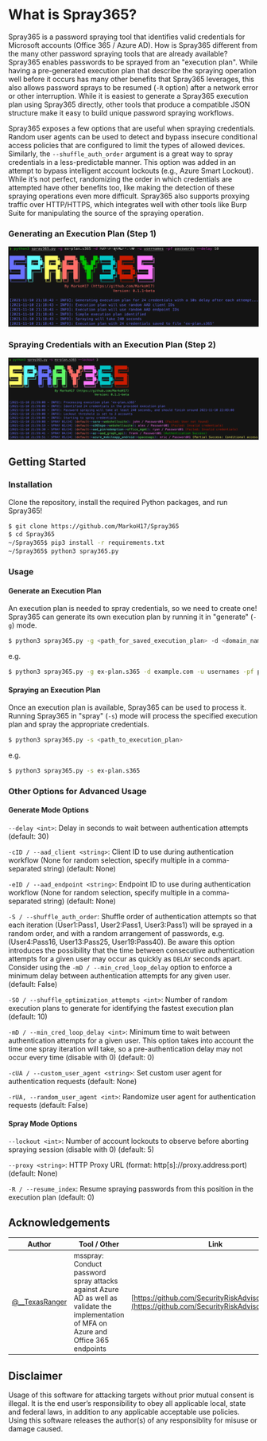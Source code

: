 # What is Spray365?
Spray365 is a password spraying tool that identifies valid credentials for Microsoft accounts (Office 365 / Azure AD). How is Spray365 different from the many other password spraying tools that are already available? Spray365 enables passwords to be sprayed from an "execution plan". While having a pre-generated execution plan that describe the spraying operation well before it occurs has many other benefits that Spray365 leverages, this also allows password sprays to be resumed (`-R` option) after a network error or other interruption. While it is easiest to generate a Spray365 execution plan using Spray365 directly, other tools that produce a compatible JSON structure make it easy to build unique password spraying workflows. 

Spray365 exposes a few options that are useful when spraying credentials. Random user agents can be used to detect and bypass insecure conditional access policies that are configured to limit the types of allowed devices. Similarly, the `--shuffle_auth_order` argument is a great way to spray credentials in a less-predictable manner. This option was added in an attempt to bypass intelligent account lockouts (e.g., Azure Smart Lockout). While it’s not perfect, randomizing the order in which credentials are attempted have other benefits too, like making the detection of these spraying operations even more difficult. Spray365 also supports proxying traffic over HTTP/HTTPS, which integrates well with other tools like Burp Suite for manipulating the source of the spraying operation.

### Generating an Execution Plan (Step 1)
![Generating Execution Plan](screenshots/basic_generation.png)

### Spraying Credentials with an Execution Plan (Step 2)
![Spraying Execution Plan](screenshots/basic_spraying.png)

## Getting Started

### Installation
Clone the repository, install the required Python packages, and run Spray365!
```bash
$ git clone https://github.com/MarkoH17/Spray365
$ cd Spray365
~/Spray365$ pip3 install -r requirements.txt
~/Spray365$ python3 spray365.py
```

### Usage
#### Generate an Execution Plan
An execution plan is needed to spray credentials, so we need to create one! Spray365 can generate its own execution plan by running it in "generate" (`-g`) mode.
```bash
$ python3 spray365.py -g <path_for_saved_execution_plan> -d <domain_name> -u <file_containing_usernames> -pf <file_containing_passwords>
```
e.g.
```bash
$ python3 spray365.py -g ex-plan.s365 -d example.com -u usernames -pf passwords
```

#### Spraying an Execution Plan
Once an execution plan is available, Spray365 can be used to process it. Running Spray365 in "spray" (`-s`) mode will process the specified execution plan and spray the appropriate credentials.
```bash
$ python3 spray365.py -s <path_to_execution_plan>
```
e.g.
```bash
$ python3 spray365.py -s ex-plan.s365
```

### Other Options for Advanced Usage
#### Generate Mode Options

`--delay <int>`: Delay in seconds to wait between authentication attempts (default: 30)

`-cID / --aad_client <string>`: Client ID to use during authentication workflow (None for random selection, specify multiple in a comma-separated string) (default: None)

`-eID / --aad_endpoint <string>`: Endpoint ID to use during authentication workflow (None for random selection, specify multiple in a comma-separated string) (default: None)

`-S / --shuffle_auth_order`: Shuffle order of authentication attempts so that each iteration (User1:Pass1, User2:Pass1, User3:Pass1) will be sprayed in a random order, and with a random arrangement of passwords, e.g. (User4:Pass16, User13:Pass25, User19:Pass40). Be aware this option introduces the possibility that the time between consecutive authentication attempts for a given user may occur as quickly as `DELAY` seconds apart. Consider using the `-mD / --min_cred_loop_delay` option to enforce a minimum delay between authentication attempts for any given user. (default: False)

`-SO / --shuffle_optimization_attempts <int>`: Number of random execution plans to generate for identifying the fastest execution plan (default: 10)

`-mD / --min_cred_loop_delay <int>`: Minimum time to wait between authentication attempts for a given user. This option takes into account the time one spray iteration will take, so a pre-authentication delay may not occur every time (disable with 0) (default: 0)

`-cUA / --custom_user_agent <string>`: Set custom user agent for authentication requests (default: None)

`-rUA, --random_user_agent <int>`: Randomize user agent for authentication requests (default: False)
  
#### Spray Mode Options
  
`--lockout <int>`: Number of account lockouts to observe before aborting spraying session (disable with 0) (default: 5)

`--proxy <string>`: HTTP Proxy URL (format: http[s]://proxy.address:port) (default: None)

`-R / --resume_index`: Resume spraying passwords from this position in the execution plan (default: 0)


## Acknowledgements
| Author | Tool / Other | Link |
| --- | --- | --- |
| [@__TexasRanger](https://twitter.com/__TexasRanger) | msspray: Conduct password spray attacks against Azure AD as well as validate the implementation of MFA on Azure and Office 365 endpoints | [https://github.com/SecurityRiskAdvisors/msspray](https://github.com/SecurityRiskAdvisors/msspray)

## Disclaimer
Usage of this software for attacking targets without prior mutual consent is illegal. It is the end user’s responsibility to obey all applicable local, state and federal laws, in addition to any applicable acceptable use policies. Using this software releases the author(s) of any responsiblity for misuse or damage caused.
